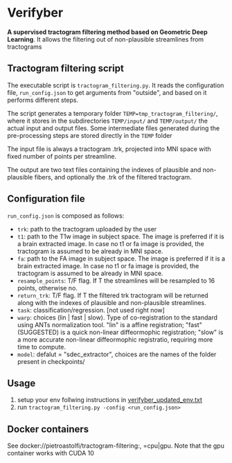 # Verifyber
**A supervised tractogram filtering method based on Geometric Deep Learning**. It allows the filtering out of non-plausible streamlines from tractograms

## Tractogram filtering script

The executable script is `tractogram_filtering.py`. It reads the configuration file, `run_config.json` to get arguments from "outside", and based on it performs different steps.

The script generates a temporary folder `TEMP=tmp_tractogram_filtering/`, where it stores in the subdirectories `TEMP/input/` and `TEMP/output/` the actual input and output files. Some intermediate files generated during the pre-processing steps are stored directly in the `TEMP` folder 

The input file is always a tractogram .trk, projected into MNI space with fixed number of points per streamline. 

The output are two text files containing the indexes of plausible and non-plausible fibers, and optionally the .trk of the filtered tractogram.    

## Configuration file
`run_config.json` is composed as follows:
- `trk`: path to the tractogram uploaded by the user
- `t1`: path to the T1w image in subject space. The image is preferred if it is a brain extracted image. In case no t1 or fa image is provided, the tractogram is assumed to be already in MNI space.
- `fa`: path to the FA image in subject space. The image is preferred if it is a brain extracted image. In case no t1 or fa image is provided, the tractogram is assumed to be already in MNI space.
- `resample_points`: T/F flag. If T the streamlines will be resampled to 16 points, otherwise no.
- `return_trk`: T/F flag. If T the filtered trk tractogram will be returned along with the indexes of plausible and non-plausible streamlines.
- `task`: classification/regression. [not used right now]
- `warp`: choices (lin | fast | slow). Type of co-registration to the standard using ANTs normalization tool. "lin" is a affine registration; "fast" (SUGGESTED) is a quick non-linear diffeormophic registration; "slow" is a more accurate non-linear diffeormophic registratio, requiring more time to compute.
- `model`: defalut = "sdec_extractor", choices are the names of the folder present in checkpoints/

## Usage
1. setup your env follwing instructions in [verifyber_updated_env.txt](verifyber_updated_env.txt)
2. run `tractogram_filtering.py -config <run_config.json>`

## Docker containers 
See docker://pietroastolfi/tractogram-filtering:<tag>, <tag>=cpu|gpu. Note that the gpu container works with CUDA 10